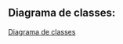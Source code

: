 ## Diagrama de classes: 
[Diagrama de classes ](https://drive.google.com/file/d/1hEtPz2lllNF3gLdD1DNzJjprcY-gIJzH/view?usp=sharing)
